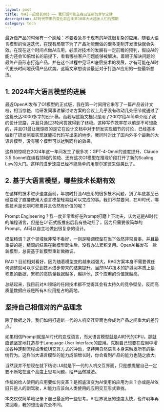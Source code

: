 ```yaml
---
layout: post
title: 与AI一起成长003 —— 我们很可能正在见证新的摩尔定律
description: AI时代带来的变化将在未来10年大大超出人们的预期
category: tech
---
```


最近做产品的时候有一个感触：不要着急基于现有的AI做很复杂的应用。随着大语言模型的快速迭代，在现有局限下为了产品功能而做的很多定制开发很快就会失效。在现在这个时间点做AI应用，必须对技术的发展有一定前瞻的预判，假设AI的能力还会10倍增长的前提下，看看哪些客户问题能够被解决。着眼于解决问题的最终产品形态打造产品，并在这个过程中见证AI底层技术的发展，才有可能在AI时代更长时间地获得产品优势。这篇文章想谈谈最近对于打造AI应用的一些最新想法。

## 1. 2024年大语言模型的进展
最近OpenAI发布了O1模型的正式版，我在第一时间用它来写了一篇产品设计文档，相当惊艳，给研发同事讲解讨论方案的会议上几乎没有改动几处细节就通过了这篇长达3000多字的设计稿。而我写这篇文档只是用了200字给AI简单介绍了我的设计思路，并且只通过3轮问答就得到了终稿。这种写作效率在以前是不可想象的，并且O1最让我惊叹的是它在设计文档中对于研发实现细节的讨论，已经基本做到了研发照着实现就能把代码写出来的地步。我同时对比了国内外多个最新的大语言模型，没有哪个模型可以达到同样的效果。

这样的惊叹在2024年这一年间发生了很多次：GPT-4-Omni的速度提升、Claude 3.5 Sonnet在编程领域的惊艳、还有这次O1模型在推理阶段打开了新的Scaling Law的大门。这样的进步速度已经不能简单的用摩尔定律来做类比了。
## 2. 基于大语言模型，哪些技术长期有效
在这样的技术进步速度面前，年初时打造AI应用的很多技术问题，到了年底甚至已经变成了直接使用大语言模型轻易就可以完成的事。我们不禁要问，在AI时代，哪些技术是长期可积累并且依然有价值的呢？

Prompt Engineering？我一度非常看好在Prompt打磨上下功夫，认为这是AI时代的编程语言，但是在O1正式版推出后我有些动摇了，因为只需要很简单的Prompt，AI可以自主地做出很复杂的设计。

模型精调？这个领域我非常不看好，一则是精调模型在当下依然非常费事，并且最重要的是，精调的结果在新模型诞生后，没有办法累积复用。OpenAI每发布一款新模型，总要基于新模型重新做微调。

RAG？目前相对看好，因为随着模型变的越来越强大，RAG方案本身不需要做任何调整就可以享受到技术进步带来的结果提升。当然RAG技术的护城河本质上是积累的数据，累积的高质量数据越多，越排他，这个应用的价值就越高。

总结起来，我目前对AI领域的任何技术都不觉得其会有太持久的竞争壁垒，反而高质量数据应该是所有AI应用抢占的高地。
## 坚持自己相信对的产品理念
除了数据之外，我们如何打造新一代的人机交互界面也会成为产品之间重大的差异点。

如果相信Prompt就是AI时代的变成语言，而大语言模型就是AI时代的CPU。那就应该坚定地打造基于Language User Interface的应用。克制自己想要在应用中增加各种定制流程或传统UI交互方式的冲动，坚持用自然语言本身来触发所有的系统行为。这样当大语言模型的能力成倍增长时，你会看到产品的能力也随之放大。

当然我并不想现在就下结论LUI就是下一代的人机交互界面，只是想提醒自己一定要不断站在这个高度上思考问题，给产品做减法。

传统的给人使用的应用要如何变革？是彻底演变为AI使用的应用为主？亦或是AI依旧只是人的副驾驶，AI能力应该向人类使用的应用交互形式靠拢。

本文仅仅简单地记录下自己最近的一些思考。AI世界发展的速度太快，也许明年再来回看，我的想法会完全不同。
